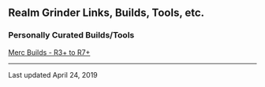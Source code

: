 ## Realm Grinder Links, Builds, Tools, etc.

### Personally Curated Builds/Tools
[Merc Builds - R3+ to R7+](../mercs.md)

---

Last updated April 24, 2019
